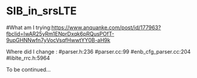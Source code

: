 # SIB_in_srsLTE
#What am I trying:https://www.anquanke.com/post/id/177963?fbclid=IwAR25yRm1ENprDxqk6pRQusPOfT-9upGHNNwfn7yVocVsqfHwwtYY0B-aH9k

Where did I change :
#parser.h:236
#parser.cc:99
#enb_cfg_parser.cc:204
#liblte_rrc.h:5964

To be continued...
